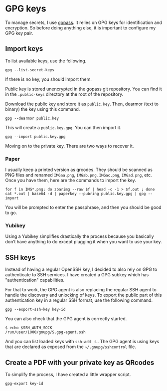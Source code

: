 # GPG keys

To manage secrets, I use [gopass](https://github.com/gopasspw/gopass). It relies on GPG keys for identification and encryption. So before doing anything else, it is important to configure my GPG key pair.

## Import keys

To list available keys, use the following.

```
gpg --list-secret-keys
```

If there is no key, you should import them.

Public key is stored unencrypted in the gopass git repository. You can find it in the `.public-keys` directory at the root of the repository.

Download the public key and store it as `public.key`. Then, dearmor (text to binary) the key using this command.

```
gpg --dearmor public.key
```

This will create a `public.key.gpg`. You can then import it.

```
gpg --import public.key.gpg
```

Moving on to the private key. There are two ways to recover it.

### Paper

I usually keep a printed version as qrcodes. They should be scanned as PNG files and renamed `IMGaa.png`, `IMGab.png`, `IMGac.png`, `IMGad.png`, etc. Once you have them, here are the commands to import the key.

```
for f in IMG*.png; do zbarimg --raw $f | head -c -1 > $f.out ; done
cat *.out | base64 -d | paperkey --pubring public.key.gpg | gpg --import
```

You will be prompted to enter the passphrase, and then you should be good to go.

### Yubikey

Using a Yubikey simplifies drastically the process because you basically don’t have anything to do except plugging it when you want to use your key.

## SSH keys

Instead of having a regular OpenSSH key, I decided to also rely on GPG to authenticate to SSH services. I have created a GPG subkey which has "authentication" capabilities.

For that to work, the GPG agent is also replacing the regular SSH agent to handle the discovery and unlocking of keys. To export the public part of this authentication key in a regular SSH format, use the following command.

```
gpg --export-ssh-key key-id
```

You can also check that the GPG agent is correctly started.

```
$ echo $SSH_AUTH_SOCK
/run/user/1000/gnupg/S.gpg-agent.ssh
```

And you can list loaded keys with `ssh-add -L`. The GPG agent is using keys that are declared as exposed from the `~/.gnupg/sshcontrol` file.

## Create a PDF with your private key as QRcodes

To simplify the process, I have created a little wrapper script.

```
gpg-export key-id
```

